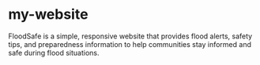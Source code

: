 # my-website
FloodSafe is a simple, responsive website that provides flood alerts, safety tips, and preparedness information to help communities stay informed and safe during flood situations.

